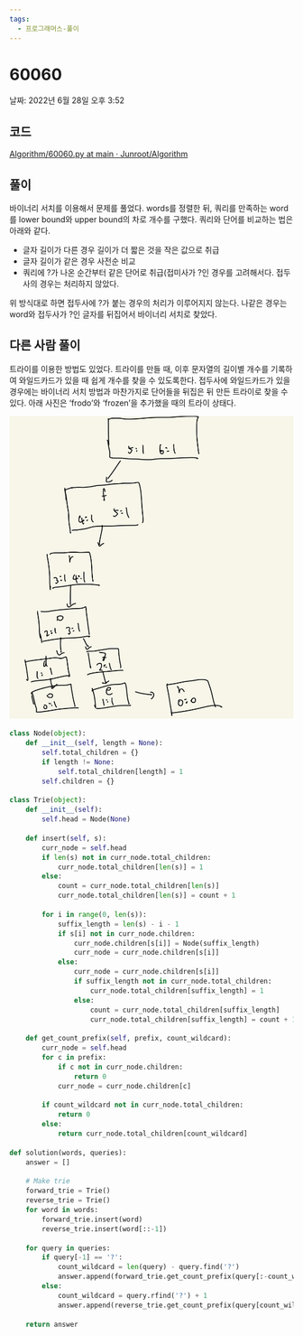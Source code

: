 ```yaml
---
tags:
  - 프로그래머스-풀이
---
```

# 60060

날짜: 2022년 6월 28일 오후 3:52

## 코드

[Algorithm/60060.py at main · Junroot/Algorithm](https://github.com/Junroot/Algorithm/blob/main/programmers/60060.py)

## 풀이

바이너리 서치를 이용해서 문제를 풀었다. words를 정렬한 뒤, 쿼리를 만족하는 word를 lower bound와 upper bound의 차로 개수를 구했다. 쿼리와 단어를 비교하는 법은 아래와 같다.

- 글자 길이가 다른 경우 길이가 더 짧은 것을 작은 값으로 취급
- 글자 길이가 같은 경우 사전순 비교
- 쿼리에 ?가 나온 순간부터 같은 단어로 취급(접미사가 ?인 경우를 고려해서다. 접두사의 경우는 처리하지 않았다.

위 방식대로 하면 접두사에 ?가 붙는 경우의 처리가 이루어지지 않는다. 나같은 경우는 word와 접두사가 ?인 글자를 뒤집어서 바이너리 서치로 찾았다.

## 다른 사람 풀이

트라이를 이용한 방법도 있었다. 트라이를 만들 때, 이후 문자열의 길이별 개수를 기록하여 와일드카드가 있을 때 쉽게 개수를 찾을 수 있도록한다. 접두사에 와일드카드가 있을 경우에는 바이너리 서치 방법과 마찬가지로 단어들을 뒤집은 뒤 만든 트라이로 찾을 수 있다. 아래 사진은 ‘frodo’와 ‘frozen’을 추가했을 때의 트라이 상태다.

![Untitled](assets/Untitled-4555605.png)

```python
class Node(object):
    def __init__(self, length = None):
        self.total_children = {}
        if length != None:
            self.total_children[length] = 1
        self.children = {}

class Trie(object):
    def __init__(self):
        self.head = Node(None)

    def insert(self, s):
        curr_node = self.head
        if len(s) not in curr_node.total_children:
            curr_node.total_children[len(s)] = 1
        else:
            count = curr_node.total_children[len(s)]
            curr_node.total_children[len(s)] = count + 1

        for i in range(0, len(s)):
            suffix_length = len(s) - i - 1
            if s[i] not in curr_node.children:
                curr_node.children[s[i]] = Node(suffix_length)
                curr_node = curr_node.children[s[i]]
            else:
                curr_node = curr_node.children[s[i]]
                if suffix_length not in curr_node.total_children:
                    curr_node.total_children[suffix_length] = 1
                else:
                    count = curr_node.total_children[suffix_length]
                    curr_node.total_children[suffix_length] = count + 1

    def get_count_prefix(self, prefix, count_wildcard):
        curr_node = self.head
        for c in prefix:
            if c not in curr_node.children:
                return 0
            curr_node = curr_node.children[c]

        if count_wildcard not in curr_node.total_children:
            return 0
        else:
            return curr_node.total_children[count_wildcard]

def solution(words, queries):
    answer = []

    # Make trie
    forward_trie = Trie()
    reverse_trie = Trie()
    for word in words:
        forward_trie.insert(word)
        reverse_trie.insert(word[::-1])

    for query in queries:
        if query[-1] == '?':
            count_wildcard = len(query) - query.find('?')
            answer.append(forward_trie.get_count_prefix(query[:-count_wildcard], count_wildcard))
        else:
            count_wildcard = query.rfind('?') + 1
            answer.append(reverse_trie.get_count_prefix(query[count_wildcard:][::-1], count_wildcard))

    return answer
```
